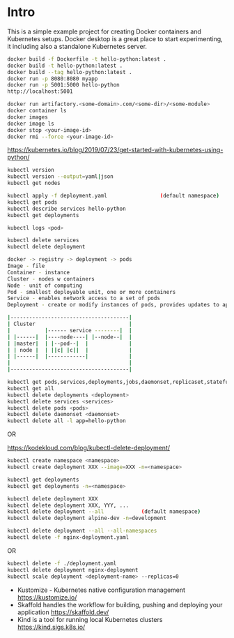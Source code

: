 
Intro
==============

This is a simple example project for creating Docker containers
and Kubernetes setups. Docker desktop is a great place to start experimenting,
it including also a standalone Kubernetes server.


```sh
docker build -f Dockerfile -t hello-python:latest .
docker build -t hello-python:latest .
docker build --tag hello-python:latest .
docker run -p 8080:8080 myapp
docker run -p 5001:5000 hello-python
http://localhost:5001
```

```sh
docker run artifactory.<some-domain>.com/<some-dir>/<some-module>
docker container ls
docker images
docker image ls
docker stop <your-image-id>
docker rmi --force <your-image-id>
```

https://kubernetes.io/blog/2019/07/23/get-started-with-kubernetes-using-python/

```sh
kubectl version
kubectl version --output=yaml|json
kubectl get nodes

kubectl apply -f deployment.yaml                 (default namespace)
kubectl get pods
kubectl describe services hello-python
kubectl get deployments

kubectl logs <pod>

kubectl delete services 
kubectl delete deployment 
```

```sh
docker -> registry -> deployment -> pods
Image - file
Container - instance
Cluster - nodes w containers
Node - unit of computing
Pod - smallest deployable unit, one or more containers
Service - enables network access to a set of pods
Deployment - create or modify instances of pods, provides updates to apps.
```

```sh
|--------------------------------------|
| Cluster                              |
|           |------ service --------|  |
| |------|  |----node----| |--node--|  |     
| |master|  | |--pod--|  |             |
| | node |  | ||c| |c||  |             |
| |------|  |------------|             |
|                                      |
|--------------------------------------|
```

```sh
kubectl get pods,services,deployments,jobs,daemonset,replicaset,statefulsets   (statefulset)
kubectl get all
kubectl delete deployments <deployment>
kubectl delete services <services>
kubectl delete pods <pods>
kubectl delete daemonset <daemonset>
kubectl delete all -l app=hello-python
```

OR

https://kodekloud.com/blog/kubectl-delete-deployment/

```sh
kubectl create namespace <namespace>
kubectl create deployment XXX --image=XXX -n=<namespace>

kubectl get deployments
kubectl get deployments -n=<namespace>

kubectl delete deployment XXX
kubectl delete deployment XXX, YYY, ...
kubectl delete deployment --all            (default namespace)
kubectl delete deployment alpine-dev -n=development

kubectl delete deployment --all --all-namespaces
kubectl delete -f nginx-deployment.yaml
```
OR

```sh
kubectl delete -f ./deployment.yaml
kubectl delete deployment nginx-deployment
kubectl scale deployment <deployment-name> --replicas=0
```

- Kustomize - Kubernetes native configuration management https://kustomize.io/
- Skaffold handles the workflow for building, pushing and deploying your application https://skaffold.dev/
- Kind is a tool for running local Kubernetes clusters https://kind.sigs.k8s.io/
